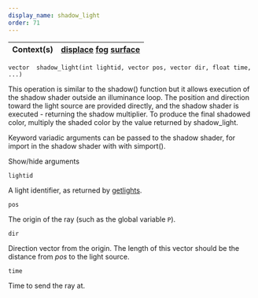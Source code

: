 ```yaml
---
display_name: shadow_light
order: 71
---
```

| Context(s) | [displace](../contexts/displace.html)  [fog](../contexts/fog.html)  [surface](../contexts/surface.html) |
| --- | --- |

`vector  shadow_light(int lightid, vector pos, vector dir, float time, ...)`

This operation is similar to the shadow() function but it allows execution
of the shadow shader outside an illuminance loop. The position and
direction toward the light source are provided directly, and the shadow
shader is executed - returning the shadow multiplier. To produce the final
shadowed color, multiply the shaded color by the value returned by
shadow_light.

Keyword variadic arguments can be passed to the shadow shader, for import
in the shadow shader with with simport().

Show/hide arguments

`lightid`

A light identifier, as returned by [getlights](getlights.html "Returns an array of light identifiers for the currently shaded surface.").

`pos`

The origin of the ray (such as the global variable `P`).

`dir`

Direction vector from the origin. The length of this vector should be
the distance from *pos* to the light source.

`time`

Time to send the ray at.
